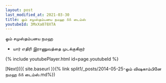 ```yaml
---
layout: post
last_modified_at: 2021-03-30
title: ஓம் சமுஸ்தம்பனய நமஹ ௧௧ டைம்ஸ்
youtubeId: 3MxXa078XTA
---
```

 
 
 ஓம் சமுஸ்தம்பனய நமஹ  
 
 -  யார் எதிரி இராணுவத்தை முடக்குகிறார் 
 
  
 
  
 
 
 
 
 
 


{% include youtubePlayer.html id=page.youtubeId %}
 
[Next]({{ site.baseurl }}{% link  split1/_posts/2014-05-25-ஓம் விஷகாம்பினே நமஹ ௧௧ டைம்ஸ்.md%})
 
